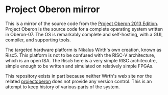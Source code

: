 # Project Oberon mirror

This is a mirror of the source code from the [Project Oberon 2013
Edition](http://people.inf.ethz.ch/wirth/ProjectOberon/index.html). Project
Oberon is the source code for a complete operating system written in Oberon-07.
The OS is remarkably complete and self-hosting, with a GUI, compiler, and
supporting tools.

The targeted hardware platform is Nikalus Wirth's own creation, known as Risc5.
This platform is not to be confused with the RISC-V architecture, which is
an open ISA. The Risc5 here is a very simple RISC architecutre, simple enough
to be written and simulated on relatively simple FPGAs.

This repository exists in part because neither Wirth's web site nor the
related [projectoberon](http://projectoberon.com) does not provide any version
control. This is an attempt to keep history of various parts of the system.
